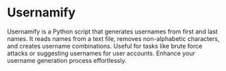 # Usernamify
Usernamify is a Python script that generates usernames from first and last names. It reads names from a text file, removes non-alphabetic characters, and creates username combinations. Useful for tasks like brute force attacks or suggesting usernames for user accounts. Enhance your username generation process effortlessly.
